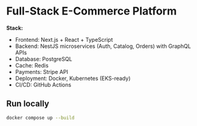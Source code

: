 
# Full-Stack E-Commerce Platform

**Stack:**
- Frontend: Next.js + React + TypeScript
- Backend: NestJS microservices (Auth, Catalog, Orders) with GraphQL APIs
- Database: PostgreSQL
- Cache: Redis
- Payments: Stripe API
- Deployment: Docker, Kubernetes (EKS-ready)
- CI/CD: GitHub Actions

## Run locally
```bash
docker compose up --build
```
